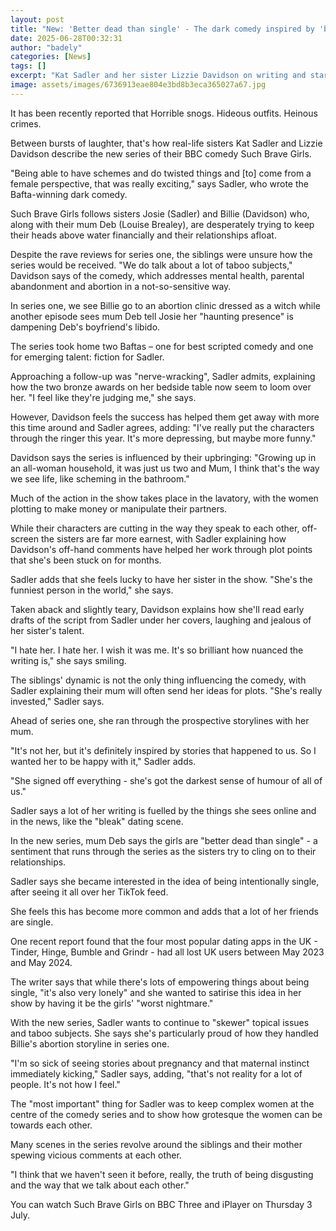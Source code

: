 ```yaml
---
layout: post
title: "New: 'Better dead than single' - The dark comedy inspired by 'bleak' dating scene"
date: 2025-06-28T00:32:31
author: "badely"
categories: [News]
tags: []
excerpt: "Kat Sadler and her sister Lizzie Davidson on writing and starring in series two of Such Brave Girls."
image: assets/images/6736913eae804e3bd8b3eca365027a67.jpg
---
```


It has been recently reported that Horrible snogs. Hideous outfits. Heinous crimes.

Between bursts of laughter, that's how real-life sisters Kat Sadler and Lizzie Davidson describe the new series of their BBC comedy Such Brave Girls.

"Being able to have schemes and do twisted things and [to] come from a female perspective, that was really exciting," says Sadler, who wrote the Bafta-winning dark comedy.

Such Brave Girls follows sisters Josie (Sadler) and Billie (Davidson) who, along with their mum Deb (Louise Brealey), are desperately trying to keep their heads above water financially and their relationships afloat.

Despite the rave reviews for series one, the siblings were unsure how the series would be received. "We do talk about a lot of taboo subjects," Davidson says of the comedy, which addresses mental health, parental abandonment and abortion in a not-so-sensitive way.

In series one, we see Billie go to an abortion clinic dressed as a witch while another episode sees mum Deb tell Josie her "haunting presence" is dampening Deb's boyfriend's libido.

The series took home two Baftas – one for best scripted comedy and one for emerging talent: fiction for Sadler.

Approaching a follow-up was "nerve-wracking", Sadler admits, explaining how the two bronze awards on her bedside table now seem to loom over her. "I feel like they're judging me," she says.

However, Davidson feels the success has helped them get away with more this time around and Sadler agrees, adding: "I've really put the characters through the ringer this year. It's more depressing, but maybe more funny."

Davidson says the series is influenced by their upbringing: "Growing up in an all-woman household, it was just us two and Mum, I think that's the way we see life, like scheming in the bathroom."

Much of the action in the show takes place in the lavatory, with the women plotting to make money or manipulate their partners.

While their characters are cutting in the way they speak to each other, off-screen the sisters are far more earnest, with Sadler explaining how Davidson's off-hand comments have helped her work through plot points that she's been stuck on for months.

Sadler adds that she feels lucky to have her sister in the show. "She's the funniest person in the world," she says.

Taken aback and slightly teary, Davidson explains how she'll read early drafts of the script from Sadler under her covers, laughing and jealous of her sister's talent.

"I hate her. I hate her. I wish it was me. It's so brilliant how nuanced the writing is," she says smiling.

The siblings' dynamic is not the only thing influencing the comedy, with Sadler explaining their mum will often send her ideas for plots. "She's really invested," Sadler says.

Ahead of series one, she ran through the prospective storylines with her mum.

"It's not her, but it's definitely inspired by stories that happened to us. So I wanted her to be happy with it," Sadler adds.

"She signed off everything - she's got the darkest sense of humour of all of us." 

Sadler says a lot of her writing is fuelled by the things she sees online and in the news, like the "bleak" dating scene.

In the new series, mum Deb says the girls are "better dead than single" - a sentiment that runs through the series as the sisters try to cling on to their relationships.

Sadler says she became interested in the idea of being intentionally single, after seeing it all over her TikTok feed.

She feels this has become more common and adds that a lot of her friends are single. 

One recent report found that the four most popular dating apps in the UK - Tinder, Hinge, Bumble and Grindr - had all lost UK users between May 2023 and May 2024.

The writer says that while there's lots of empowering things about being single, "it's also very lonely" and she wanted to satirise this idea in her show by having it be the girls' "worst nightmare."

With the new series, Sadler wants to continue to "skewer" topical issues and taboo subjects. She says she's particularly proud of how they handled Billie's abortion storyline in series one.

"I'm so sick of seeing stories about pregnancy and that maternal instinct immediately kicking," Sadler says, adding, "that's not reality for a lot of people. It's not how I feel."

The "most important" thing for Sadler was to keep complex women at the centre of the comedy series and to show how grotesque the women can be towards each other.

Many scenes in the series revolve around the siblings and their mother spewing vicious comments at each other.

"I think that we haven't seen it before, really, the truth of being disgusting and the way that we talk about each other."

You can watch Such Brave Girls on BBC Three and iPlayer on Thursday 3 July.

